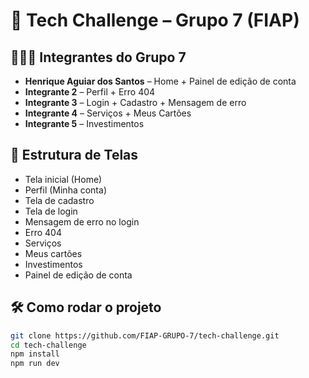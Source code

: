 # 🚀 Tech Challenge – Grupo 7 (FIAP)

## 🧑‍🤝‍🧑 Integrantes do Grupo 7
- **Henrique Aguiar dos Santos** – Home + Painel de edição de conta
- **Integrante 2** – Perfil + Erro 404
- **Integrante 3** – Login + Cadastro + Mensagem de erro
- **Integrante 4** – Serviços + Meus Cartões
- **Integrante 5** – Investimentos

## 🧱 Estrutura de Telas
- Tela inicial (Home)
- Perfil (Minha conta)
- Tela de cadastro
- Tela de login
- Mensagem de erro no login
- Erro 404
- Serviços
- Meus cartões
- Investimentos
- Painel de edição de conta

## 🛠️ Como rodar o projeto

```bash
git clone https://github.com/FIAP-GRUPO-7/tech-challenge.git
cd tech-challenge
npm install
npm run dev

